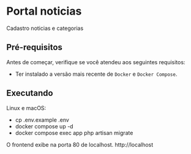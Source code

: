 # Portal noticias

Cadastro noticias e categorias

## Pré-requisitos

Antes de começar, verifique se você atendeu aos seguintes requisitos:
* Ter instalado a versão mais recente de `Docker` e `Docker Compose`.

## Executando

Linux e macOS:
- cp .env.example .env
- docker compose up -d
- docker compose exec app php artisan migrate

O frontend exibe na porta 80 de localhost.
http://localhost

